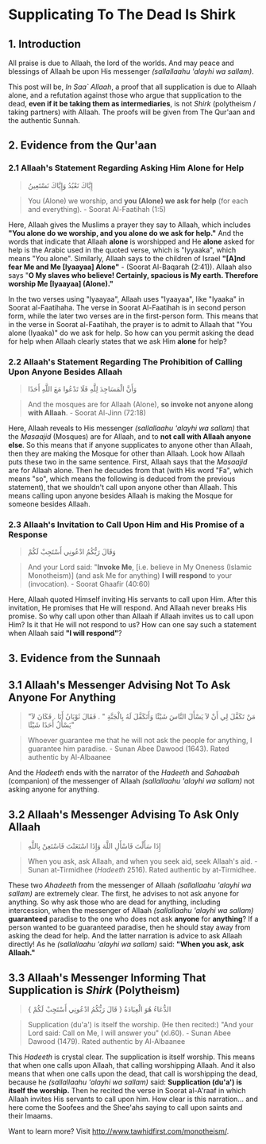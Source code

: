 # **Supplicating To The Dead Is Shirk**

## 1. Introduction

All praise is due to Allaah, the lord of the worlds. And may peace and blessings of Allaah be upon His messenger *(sallallaahu 'alayhi wa sallam)*.

This post will be, *In Saa` Allaah*, a proof that all supplication is due to Allaah alone, and a refutation against those who argue that supplication to the dead, **even if it be taking them as intermediaries**, is not *Shirk* (polytheism / taking partners) with Allaah. The proofs will be given from The Qur'aan and the authentic Sunnah.

## 2. Evidence from the Qur'aan

### 2.1 Allaah's Statement Regarding Asking Him Alone for Help

> إِيَّاكَ نَعْبُدُ وَإِيَّاكَ نَسْتَعِينُ

> You (Alone) we worship, and **you (Alone) we ask for help** (for each and everything). - Soorat Al-Faatihah (1:5)

Here, Allaah gives the Muslims a prayer they say to Allaah, which includes **"You alone do we worship, and you alone do we ask for help."** And the words that indicate that Allaah **alone** is worshipped and He **alone** asked for help is the Arabic used in the quoted verse, which is "Iyyaaka", which means "You alone". Similarly, Allaah says to the children of Israel **"[A]nd fear Me and Me [Iyaayaa] Alone"** - (Soorat Al-Baqarah (2:41)). Allaah also says "**O My slaves who believe! Certainly, spacious is My earth. Therefore worship Me [Iyaayaa] (Alone)."**

In the two verses using "Iyaayaa", Allaah uses "Iyaayaa", like "Iyaaka" in Soorat al-Faatihaha. The verse in Soorat Al-Faatihah is in second person form, while the later two verses are in the first-person form. This means that in the verse in Soorat al-Faatihah, the prayer is to admit to Allaah that "You alone (Iyaaka)" do we ask for help. So how can you permit asking the dead for help when Allaah clearly states that we ask Him **alone** for help?

### 2.2 Allaah's Statement Regarding The Prohibition of Calling Upon Anyone Besides Allaah

> وَأَنَّ الْمَسَاجِدَ لِلَّهِ فَلَا تَدْعُوا مَعَ اللَّهِ أَحَدًا

> And the mosques are for Allaah (Alone), **so invoke not anyone along with Allaah**. - Soorat Al-Jinn (72:18)

Here, Allaah reveals to His messenger *(sallallaahu 'alayhi wa sallam)* that the *Masaajid* (Mosques) are for Allaah, and to **not call with Allaah anyone else**. So this means that if anyone supplicates to anyone other than Allaah, then they are making the Mosque for other than Allaah. Look how Allaah puts these two in the same sentence. First, Allaah says that the *Masaajid* are for Allaah alone. Then he decudes from that (with His word "Fa", which means "so", which means the following is deduced from the previous statement), that we shouldn't call upon anyone other than Allaah. This means calling upon anyone besides Allaah is making the Mosque for someone besides Allaah.

### 2.3 Allaah's Invitation to Call Upon Him and His Promise of a Response

> وَقَالَ رَبُّكُمُ ادْعُونِي أَسْتَجِبْ لَكُمْ

> And your Lord said: "**Invoke Me**, [i.e. believe in My Oneness (Islamic Monotheism)] (and ask Me for anything) **I will respond** to your (invocation). - Soorat Ghaafir (40:60)

Here, Allaah quoted Himself inviting His servants to call upon Him. After this invitation, He promises that He will respond. And Allaah never breaks His promise. So why call upon other than Allaah if Allaah invites us to call upon Him? Is it that He will not respond to us? How can one say such a statement when Allaah said **"I will respond"**?

## 3. Evidence from the Sunnaah

## 3.1 Allaah's Messenger ‏‏Advising Not To Ask Anyone For Anything

> "‏ مَنْ تَكَفَّلَ لِي أَنْ لاَ يَسْأَلَ النَّاسَ شَيْئًا وَأَتَكَفَّلَ لَهُ بِالْجَنَّةِ ‏"‏ ‏.‏ فَقَالَ ثَوْبَانُ أَنَا ‏.‏ فَكَانَ لاَ يَسْأَلُ أَحَدًا شَيْئًا"

> Whoever guarantee  me that he will not ask the people for anything, I guarantee him paradise. - Sunan Abee Dawood (1643). Rated authentic by Al-Albaanee

And the *Hadeeth* ends with the narrator of the *Hadeeth* and *Sahaabah* (companion) of the messenger of Allaah *(sallallaahu 'alayhi wa sallam)* not asking anyone for anything.

## 3.2 Allaah's Messenger Advising To Ask Only Allaah

> إِذَا سَأَلْتَ فَاسْأَلِ اللَّهَ وَإِذَا اسْتَعَنْتَ فَاسْتَعِنْ بِاللَّهِ

> When you ask, ask Allaah, and when you seek aid, seek Allaah's aid. - Sunan at-Tirmidhee (*Hadeeth* 2516). Rated authentic by at-Tirmidhee.

These two *Ahadeeth* from the messenger of Allaah *(sallallaahu 'alayhi wa sallam)* are extremely clear. The first, he advises to not ask anyone for anything. So why ask those who are dead for anything, including intercession, when the messenger of Allaah *(sallallaahu 'alayhi wa sallam)* **guaranteed** paradise to the one who does not ask **anyone** for **anything**? If a person wanted to be guaranteed paradise, then he should stay away from asking the dead for help. And the latter narration is advice to ask Allaah directly! As he *(sallallaahu 'alayhi wa sallam)* said: **"When you ask, ask Allaah."**

## 3.3 Allaah's Messenger Informing That Supplication is *Shirk* (Polytheism)

> الدُّعَاءُ هُوَ الْعِبَادَةُ ‏{‏ قَالَ رَبُّكُمُ ادْعُونِي أَسْتَجِبْ لَكُمْ ‏}

> Supplication (du'a') is itself the worship. (He then recited:) "And your Lord said: Call on Me, I will answer you" (xI.60). - Sunan Abee Dawood (1479). Rated authentic by Al-Albaanee

This *Hadeeth* is crystal clear. The supplication is itself worship. This means that when one calls upon Allaah, that calling worshipping Allaah. And it also means that when one calls upon the dead, that call is worshipping the dead, because he *(sallallaahu 'alayhi wa sallam)* said: **Supplication (du'a') is itself the worship.** Then he recited the verse in Soorat al-A'raaf in which Allaah invites His servants to call upon him. How clear is this narration... and here come the Soofees and the Shee'ahs saying to call upon saints and their Imaams.

Want to learn more? Visit http://www.tawhidfirst.com/monotheism/.
